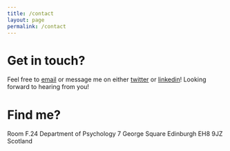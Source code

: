 ```yaml
---
title: /contact
layout: page
permalink: /contact
---
```


# Get in touch?

Feel free to [email](mailto:R.Hofmann@ed.ac.uk) or message me on either [twitter](https://twitter.com/roxanahofmann/) or [linkedin](https://linkedin.com/in/roxana-hofmann-a0b135222/)! Looking forward to hearing from you!

# Find me?

Room F.24
Department of Psychology
7 George Square
Edinburgh
EH8 9JZ
Scotland

<!---  
<form>
  <input type="text" id="name" name="name" placeholder="name:" autocomplete="off">
  <input type="text" id="email" name="email" placeholder="email:" autocomplete="off">
  <textarea rows="5" id="message" name="message" placeholder="message:" autocomplete="off"></textarea>
  <input type="submit" value="[ submit ]">
</form>

<br /><br />(This is a demo site, the form doesn't work - If you want to implement a form on your site, you need an external service)
--->
